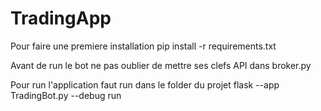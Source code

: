 # TradingApp

Pour faire une premiere installation 
pip install -r requirements.txt

Avant de run le bot ne pas oublier de mettre ses clefs API dans broker.py

Pour run l'application faut run dans le folder du projet
flask --app TradingBot.py --debug run    
